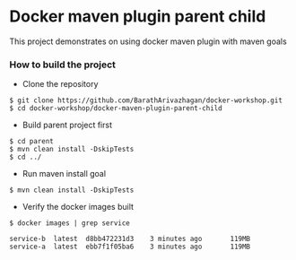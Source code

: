 # Docker maven plugin parent child

This project demonstrates on using docker maven plugin with maven goals


### How to build the project

- Clone the repository

```
$ git clone https://github.com/BarathArivazhagan/docker-workshop.git
$ cd docker-workshop/docker-maven-plugin-parent-child
```

- Build parent project first

```
$ cd parent
$ mvn clean install -DskipTests
$ cd ../ 
```

- Run maven install goal

```
$ mvn clean install -DskipTests
```

- Verify the docker images built

```
$ docker images | grep service 

service-b  latest  d8bb472231d3    3 minutes ago       119MB
service-a  latest  ebb7f1f05ba6    3 minutes ago       119MB
```
